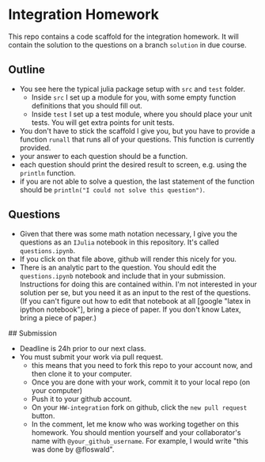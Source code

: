 
# Integration Homework

This repo contains a code scaffold for the integration homework. It will contain the solution to the questions on a branch `solution` in due course.

## Outline

* You see here the typical julia package setup with `src` and `test` folder. 
	* Inside `src` I set up a module for you, with some empty function definitions that you should fill out. 
	* Inside `test` I set up a test module, where you should place your unit tests. You will get extra points for unit tests.
* You don't have to stick the scaffold I give you, but you have to provide a function `runall` that runs all of your questions. This function is currently provided.
* your answer to each question should be a function.
* each question should print the desired result to screen, e.g. using the `println` function.
* if you are not able to solve a question, the last statement of the function should be `println("I could not solve this question")`.

## Questions

* Given that there was some math notation necessary, I give you the questions as an `IJulia` notebook in this repository. It's called `questions.ipynb`.
* If you click on that file above, github will render this nicely for you.
* There is an analytic part to the question. You should edit the `questions.ipynb` notebook and include that in your submission. Instructions for doing this are contained within. I'm not interested in your solution per se, but you need it as an input to the rest of the questions. (If you can't figure out how to edit that notebook at all [google "latex in ipython notebook"], bring a piece of paper. If you don't know Latex, bring a piece of paper.)

## Submission

* Deadline is 24h prior to our next class.
* You must submit your work via pull request.
	* this means that you need to fork this repo to your account now, and then clone it to your computer.
	* Once you are done with your work, commit it to your local repo (on your computer)
	* Push it to your github account.
	* On your `HW-integration` fork on github, click the `new pull request` button.
	* In the comment, let me know who was working together on this homework. You should mention yourself and your collaborator's name with `@your_github_username`. For example, I would write "this was done by @floswald".